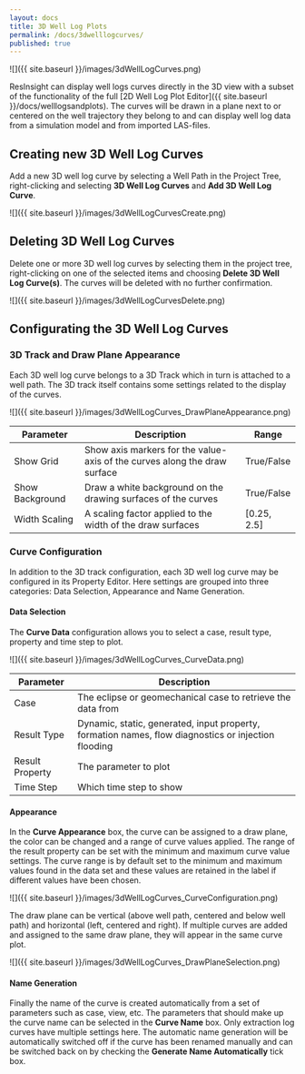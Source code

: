 ```yaml
---
layout: docs
title: 3D Well Log Plots
permalink: /docs/3dwelllogcurves/
published: true
---
```



![]({{ site.baseurl }}/images/3dWellLogCurves.png)

ResInsight can display well logs curves directly in the 3D view with a subset of the functionality of the full [2D Well Log Plot Editor]({{ site.baseurl }}/docs/welllogsandplots). The curves will be drawn in a plane next to or centered on the well trajectory they belong to and can display well log data from a simulation model and from imported LAS-files.

## Creating new 3D Well Log Curves
Add a new 3D well log curve by selecting a Well Path in the Project Tree, right-clicking and selecting **3D Well Log Curves** and **Add 3D Well Log Curve**.

![]({{ site.baseurl }}/images/3dWellLogCurvesCreate.png)

## Deleting 3D Well Log Curves
Delete one or more 3D well log curves by selecting them in the project tree, right-clicking on one of the selected items and choosing **Delete 3D Well Log Curve(s)**. The curves will be deleted with no further confirmation.

![]({{ site.baseurl }}/images/3dWellLogCurvesDelete.png)

## Configurating the 3D Well Log Curves

### 3D Track and Draw Plane Appearance
Each 3D well log curve belongs to a 3D Track which in turn is attached to a well path. The 3D track itself contains some settings related to the display of the curves.

![]({{ site.baseurl }}/images/3dWellLogCurves_DrawPlaneAppearance.png)

| Parameter      | Description                                                                | Range       |
|----------------|----------------------------------------------------------------------------|-------------|
| Show Grid      | Show axis markers for the value-axis of the curves along the draw surface  | True/False  |
| Show Background| Draw a white background on the drawing surfaces of the curves              | True/False  |
| Width Scaling  | A scaling factor applied to the width of the draw surfaces                 | [0.25, 2.5] | 

### Curve Configuration
In addition to the 3D track configuration, each 3D well log curve may be configured in its Property Editor. Here settings are grouped into three categories: Data Selection, Appearance and Name Generation.

#### Data Selection
The **Curve Data** configuration allows you to select a case, result type, property and time step to plot.

![]({{ site.baseurl }}/images/3dWellLogCurves_CurveData.png)

| Parameter      | Description                                                                                         |
|----------------|-----------------------------------------------------------------------------------------------------|
| Case           | The eclipse or geomechanical case to retrieve the data from                                         |
| Result Type    | Dynamic, static, generated, input property, formation names, flow diagnostics or injection flooding |
| Result Property| The parameter to plot                                                                               |
| Time Step      | Which time step to show                                                                             |

#### Appearance
In the **Curve Appearance** box, the curve can be assigned to a draw plane, the color can be changed and a range of curve values applied. The range of the result property can be set with the minimum and maximum curve value settings. The curve range is by default set to the minimum and maximum values found in the data set and these values are retained in the label if different values have been chosen.

![]({{ site.baseurl }}/images/3dWellLogCurves_CurveConfiguration.png)

The draw plane can be vertical (above well path, centered and below well path) and horizontal (left, centered and right). If multiple curves are added and assigned to the same draw plane, they will appear in the same curve plot.

![]({{ site.baseurl }}/images/3dWellLogCurves_DrawPlaneSelection.png)

#### Name Generation
Finally the name of the curve is created automatically from a set of parameters such as case, view, etc. The parameters that should make up the curve name can be selected in the **Curve Name** box. Only extraction log curves have multiple settings here. The automatic name generation will be automatically switched off if the curve has been renamed manually and can be switched back on by checking the **Generate Name Automatically** tick box.
